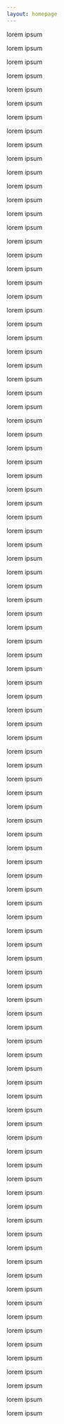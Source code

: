 ```yaml
---
layout: homepage
---
```


lorem ipsum

lorem ipsum

lorem ipsum

lorem ipsum

lorem ipsum

lorem ipsum

lorem ipsum

lorem ipsum

lorem ipsum

lorem ipsum

lorem ipsum

lorem ipsum

lorem ipsum

lorem ipsum

lorem ipsum

lorem ipsum

lorem ipsum

lorem ipsum

lorem ipsum

lorem ipsum

lorem ipsum

lorem ipsum

lorem ipsum

lorem ipsum

lorem ipsum

lorem ipsum

lorem ipsum

lorem ipsum

lorem ipsum

lorem ipsum

lorem ipsum

lorem ipsum

lorem ipsum

lorem ipsum

lorem ipsum

lorem ipsum

lorem ipsum

lorem ipsum

lorem ipsum

lorem ipsum

lorem ipsum

lorem ipsum

lorem ipsum

lorem ipsum

lorem ipsum

lorem ipsum

lorem ipsum

lorem ipsum

lorem ipsum

lorem ipsum

lorem ipsum

lorem ipsum

lorem ipsum

lorem ipsum

lorem ipsum

lorem ipsum

lorem ipsum

lorem ipsum

lorem ipsum

lorem ipsum

lorem ipsum

lorem ipsum

lorem ipsum

lorem ipsum

lorem ipsum

lorem ipsum

lorem ipsum

lorem ipsum

lorem ipsum

lorem ipsum

lorem ipsum

lorem ipsum

lorem ipsum

lorem ipsum

lorem ipsum

lorem ipsum

lorem ipsum

lorem ipsum

lorem ipsum

lorem ipsum

lorem ipsum

lorem ipsum

lorem ipsum

lorem ipsum

lorem ipsum

lorem ipsum

lorem ipsum

lorem ipsum

lorem ipsum

lorem ipsum

lorem ipsum

lorem ipsum

lorem ipsum

lorem ipsum

lorem ipsum

lorem ipsum

lorem ipsum

lorem ipsum

lorem ipsum

lorem ipsum

lorem ipsum

